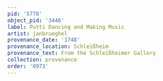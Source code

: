```yaml
---
pid: '5778'
object_pid: '3446'
label: Putti Dancing and Making Music
artist: janbrueghel
provenance_date: '1748'
provenance_location: Schleißheim
provenance_text: From the Schleißheimer Gallery
collection: provenance
order: '0973'
---
```

